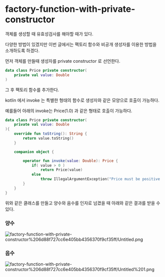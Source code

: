 # factory-function-with-private-constructor

객체를 생성할 때 유효성검사를 해야할 때가 있다.

다양한 방법이 있겠지만 이번 글에서는 팩토리 함수와 비공개 생성자를 이용한 방법을 소개하도록 하겠다.

먼저 객체를 만들때 생성자를 private constructor 로 선언한다.

```kotlin
data class Price private constructor(
    private val value: Double
)
```

그 후 팩토리 함수를 추가한다.

kotlin 에서 invoke 는 특별한 형태의 함수로 생성자와 같은 모양으로 호출이 가능하다.

예를들어 아래의 invoke는 Price(1.0) 과 같은 형태로 호출이 가능하다.

```kotlin
data class Price private constructor(
    private val value: Double
){
    override fun toString(): String {
        return value.toString()
    }

    companion object {

        operator fun invoke(value: Double): Price {
            if( value > 0 )
                return Price(value)
            else
                throw IllegalArgumentException("Price must be positive or null")
        }
    }
}
```

위와 같은 클래스를 만들고 양수와 음수를 인자로 넘겼을 때 아래와 같은 결과를 받을 수 있다.

### 양수

![factory-function-with-private-constructor%206d88f727cc6e405bb4356370f9cf35ff/Untitled.png](factory-function-with-private-constructor%206d88f727cc6e405bb4356370f9cf35ff/Untitled.png)

### 음수

![factory-function-with-private-constructor%206d88f727cc6e405bb4356370f9cf35ff/Untitled%201.png](factory-function-with-private-constructor%206d88f727cc6e405bb4356370f9cf35ff/Untitled%201.png)